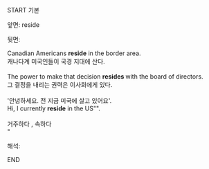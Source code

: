 START
기본

앞면:
reside


뒷면:
<div>Canadian Americans <strong>reside</strong> in the border area. <br></div><div><div><div>캐나다계 미국인들이 국경 지대에 산다.</div></div></div><div><br></div><div>The power to make that decision <b>resides </b>with the board of directors.<br></div><div>그 결정을 내리는 권력은 이사회에게 있다.<br></div><div><br></div><div><div><div>'안녕하세요. 전 지금 미국에 살고 있어요'.</div></div><div><div>Hi, I currently <strong>reside</strong> in the US"".</div></div></div><br>거주하다 , 속하다<br>"


해석:

END